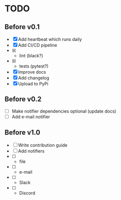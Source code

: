 # TODO

## Before v0.1
- [x] Add heartbeat which runs daily
- [x] Add CI/CD pipeline
- [x] * lint (black?)
- [x] * tests (pytest?)
- [x] Improve docs
- [x] Add changelog
- [x] Upload to PyPi

## Before v0.2
- [ ] Make notifier dependencies optional (update docs)
- [ ] Add e-mail notifier

## Before v1.0
- [ ] Write contribution guide
- [ ] Add notifiers
- [ ] * file
- [ ] * e-mail
- [ ] * Slack
- [ ] * Discord
